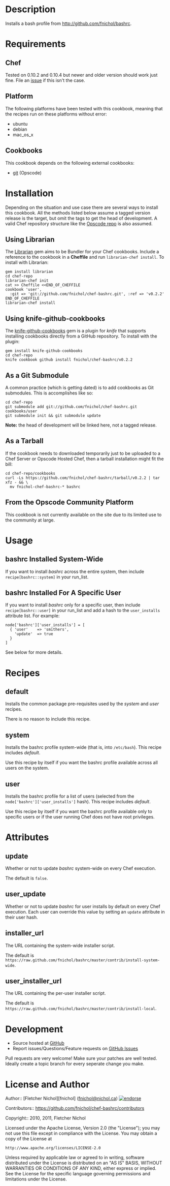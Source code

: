 # Description

Installs a bash profile from http://github.com/fnichol/bashrc.

# Requirements

## Chef

Tested on 0.10.2 and 0.10.4 but newer and older version should work just fine.
File an [issue][issues] if this isn't the case.

## Platform

The following platforms have been tested with this cookbook, meaning that the
recipes run on these platforms without error:

* ubuntu
* debian
* mac_os_x

## Cookbooks

This cookbook depends on the following external cookbooks:

* [git][git_cb] (Opscode)

# Installation

Depending on the situation and use case there are several ways to install
this cookbook. All the methods listed below assume a tagged version release
is the target, but omit the tags to get the head of development. A valid
Chef repository structure like the [Opscode repo][chef_repo] is also assumed.

## Using Librarian

The [Librarian][librarian] gem aims to be Bundler for your Chef cookbooks.
Include a reference to the cookbook in a **Cheffile** and run
`librarian-chef install`. To install with Librarian:

    gem install librarian
    cd chef-repo
    librarian-chef init
    cat >> Cheffile <<END_OF_CHEFFILE
    cookbook 'user',
      :git => 'git://github.com/fnichol/chef-bashrc.git', :ref => 'v0.2.2'
    END_OF_CHEFFILE
    librarian-chef install

## Using knife-github-cookbooks

The [knife-github-cookbooks][kgc] gem is a plugin for *knife* that supports
installing cookbooks directly from a GitHub repository. To install with the
plugin:

    gem install knife-github-cookbooks
    cd chef-repo
    knife cookbook github install fnichol/chef-bashrc/v0.2.2

## As a Git Submodule

A common practice (which is getting dated) is to add cookbooks as Git
submodules. This is accomplishes like so:

    cd chef-repo
    git submodule add git://github.com/fnichol/chef-bashrc.git cookbooks/user
    git submodule init && git submodule update

**Note:** the head of development will be linked here, not a tagged release.

## As a Tarball

If the cookbook needs to downloaded temporarily just to be uploaded to a Chef
Server or Opscode Hosted Chef, then a tarball installation might fit the bill:

    cd chef-repo/cookbooks
    curl -Ls https://github.com/fnichol/chef-bashrc/tarball/v0.2.2 | tar xfz - && \
      mv fnichol-chef-bashrc-* bashrc

## From the Opscode Community Platform

This cookbook is not currently available on the site due to its limited use
to the community at large.

# Usage

## bashrc Installed System-Wide

If you want to install *bashrc* across the entire system, then include
`recipe[bashrc::system]` in your run\_list.

## bashrc Installed For A Specific User

If you want to install *bashrc* only for a specific user, then include
`recipe[bashrc::user]` in your run\_list and add a hash to the
`user_installs` attribute list. For example:

    node['bashrc']['user_installs'] = [
      { 'user'    => 'smithers',
        'update'  => true
      }
    ]

See below for more details.

# Recipes

## default

Installs the common package pre-requisites used by the *system* and *user*
recipes.

There is no reason to include this recipe.

## system

Installs the bashrc profile system-wide (that is, into `/etc/bash`). This
recipe includes *default*.

Use this recipe by itself if you want the bashrc profile available across all
users on the system.

## user

Installs the bashrc profile for a list of users (selected from the
`node['bashrc']['user_installs']` hash). This recipe includes *default*.

Use this recipe by itself if you want the bashrc profile available only
to specific users or if the user running Chef does not have root privileges.

# Attributes

## update

Whether or not to update *bashrc* system-wide on every Chef execution.

The default is `false`.

## user\_update

Whether or not to update *bashrc* for user installs by default on every
Chef execution. Each user can override this value by setting an `update`
attribute in their user hash.

## installer\_url

The URL containing the system-wide installer script.

The default is
`https://raw.github.com/fnichol/bashrc/master/contrib/install-system-wide`.

## user\_installer\_url

The URL containing the per-user installer script.

The default is
`https://raw.github.com/fnichol/bashrc/master/contrib/install-local`.

# Development

* Source hosted at [GitHub][repo]
* Report issues/Questions/Feature requests on [GitHub Issues][issues]

Pull requests are very welcome! Make sure your patches are well tested.
Ideally create a topic branch for every seperate change you make.

# License and Author

Author:: [Fletcher Nichol][fnichol] (<fnichol@nichol.ca>) [![endorse](http://api.coderwall.com/fnichol/endorsecount.png)](http://coderwall.com/fnichol)

Contributors:: https://github.com/fnichol/chef-bashrc/contributors

Copyright:: 2010, 2011, Fletcher Nichol

Licensed under the Apache License, Version 2.0 (the "License");
you may not use this file except in compliance with the License.
You may obtain a copy of the License at

    http://www.apache.org/licenses/LICENSE-2.0

Unless required by applicable law or agreed to in writing, software
distributed under the License is distributed on an "AS IS" BASIS,
WITHOUT WARRANTIES OR CONDITIONS OF ANY KIND, either express or implied.
See the License for the specific language governing permissions and
limitations under the License.

[chef_repo]:      https://github.com/opscode/chef-repo
[git_cb]:         http://community.opscode.com/cookbooks/git
[kgc]:            https://github.com/websterclay/knife-github-cookbooks#readme
[librarian]:      https://github.com/applicationsonline/librarian#readme

[repo]:         https://github.com/fnichol/chef-bashrc
[issues]:       https://github.com/fnichol/chef-bashrc/issues
